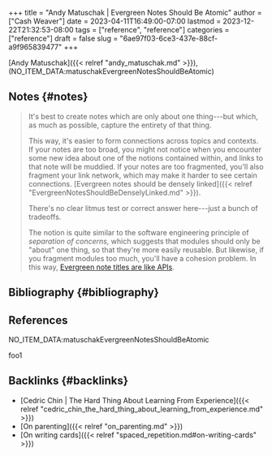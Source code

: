 +++
title = "Andy Matuschak | Evergreen Notes Should Be Atomic"
author = ["Cash Weaver"]
date = 2023-04-11T16:49:00-07:00
lastmod = 2023-12-22T21:32:53-08:00
tags = ["reference", "reference"]
categories = ["reference"]
draft = false
slug = "6ae97f03-6ce3-437e-88cf-a9f965839477"
+++

[Andy Matuschak]({{< relref "andy_matuschak.md" >}}), (NO_ITEM_DATA:matuschakEvergreenNotesShouldBeAtomic)


## Notes {#notes}

> It's best to create notes which are only about one thing---but which, as much as possible, capture the entirety of that thing.
>
> This way, it's easier to form connections across topics and contexts. If your notes are too broad, you might not notice when you encounter some new idea about one of the notions contained within, and links to that note will be muddied. If your notes are too fragmented, you'll also fragment your link network, which may make it harder to see certain connections. [Evergreen notes should be densely linked]({{< relref "EvergreenNotesShouldBeDenselyLinked.md" >}}).
>
> There's no clear litmus test or correct answer here---just a bunch of tradeoffs.
>
> The notion is quite similar to the software engineering principle of _separation of concerns,_ which suggests that modules should only be "about" one thing, so that they're more easily reusable. But likewise, if you fragment modules too much, you'll have a cohesion problem. In this way, [Evergreen note titles are like APIs](https://notes.andymatuschak.org/z3XP5GRmd9z1D2qCE7pxUvbeSVeQuMiqz9x1C).


## Bibliography {#bibliography}

## References

<style>.csl-entry{text-indent: -1.5em; margin-left: 1.5em;}</style><div class="csl-bib-body">
  <div class="csl-entry">NO_ITEM_DATA:matuschakEvergreenNotesShouldBeAtomic</div>
</div>

foo1


## Backlinks {#backlinks}

-   [Cedric Chin | The Hard Thing About Learning From Experience]({{< relref "cedric_chin_the_hard_thing_about_learning_from_experience.md" >}})
-   [On parenting]({{< relref "on_parenting.md" >}})
-   [On writing cards]({{< relref "spaced_repetition.md#on-writing-cards" >}})
